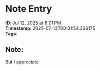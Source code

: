 
# Note Entry

**ID**: Jul 12, 2025 at 8:01 PM  
**Timestamp**: 2025-07-13T00:01:54.336175  
**Tags**:   

## Note:
But I appreciate
